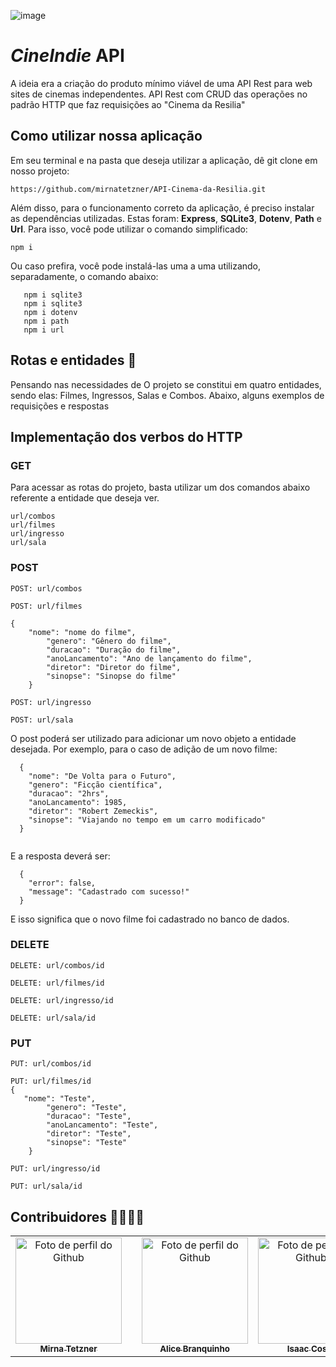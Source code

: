 ![image](https://user-images.githubusercontent.com/102565368/182753604-143dd23a-6ee2-4ba1-a283-f61c0cbe9457.png)


# *CineIndie* API
 A ideia era a criação do produto mínimo viável de uma API Rest para web sites de cinemas independentes. 
API Rest com CRUD das operações no padrão HTTP que faz requisições ao "Cinema da Resilia"

## Como utilizar nossa aplicação
  Em seu terminal e na pasta que deseja utilizar a aplicação, dê git clone em nosso projeto:
  
```
https://github.com/mirnatetzner/API-Cinema-da-Resilia.git
```
Além disso, para o funcionamento correto da aplicação, é preciso instalar as dependências utilizadas. Estas foram: **Express**, **SQLite3**, **Dotenv**, **Path** e **Url**. Para isso, você pode utilizar o comando simplificado:
```
npm i
```
Ou caso prefira, você pode instalá-las uma a uma utilizando, separadamente, o comando abaixo:
```npm i express
   npm i sqlite3
   npm i sqlite3
   npm i dotenv
   npm i path
   npm i url
```

## Rotas e entidades	🔀
Pensando nas necessidades de  O projeto se constitui em quatro entidades, sendo elas: Filmes, Ingressos, Salas e Combos. Abaixo, alguns exemplos de requisições e respostas



## Implementação dos verbos do HTTP

### GET 

 Para acessar as rotas do projeto, basta utilizar um dos comandos abaixo referente a entidade que deseja ver.
```
url/combos
url/filmes
url/ingresso
url/sala

```

### POST
```
POST: url/combos

POST: url/filmes

{
    "nome": "nome do filme",
		"genero": "Gênero do filme",
		"duracao": "Duração do filme",
		"anoLancamento": "Ano de lançamento do filme",
		"diretor": "Diretor do filme",
		"sinopse": "Sinopse do filme"
	}

POST: url/ingresso

POST: url/sala

```

O post poderá ser utilizado para adicionar um novo objeto a entidade desejada. Por exemplo, para o caso de adição de um novo filme:

```
  {
    "nome": "De Volta para o Futuro", 
    "genero": "Ficção científica", 
    "duracao": "2hrs", 
    "anoLancamento": 1985, 
    "diretor": "Robert Zemeckis", 
    "sinopse": "Viajando no tempo em um carro modificado"
  }
    
```

E a resposta deverá ser:

```
  {
    "error": false,
    "message": "Cadastrado com sucesso!"
  }
```
E isso significa que o novo filme foi cadastrado no banco de dados. 


### DELETE
```
DELETE: url/combos/id

DELETE: url/filmes/id

DELETE: url/ingresso/id

DELETE: url/sala/id

```
### PUT
```
PUT: url/combos/id

PUT: url/filmes/id
{
   "nome": "Teste",
		"genero": "Teste",
		"duracao": "Teste",
		"anoLancamento": "Teste",
		"diretor": "Teste",
		"sinopse": "Teste"
	}
  
PUT: url/ingresso/id

PUT: url/sala/id

```




## Contribuidores 👩‍💻👨‍💻
  <table>
    <tr align='center'>    
      <td align="center">
          <a href="https://github.com/mirnatetzner">
            <img src='https://avatars.githubusercontent.com/u/85193127?v=4' width="170px;" alt="Foto de perfil do Github"/><br>
            <sub>
              <b>Mirna Tetzner</b>
            </sub>
          </a>
        </td>
      <td align="center">
          <td align="center">
          <a href="https://github.com/alicebranq">
            <img src='https://avatars.githubusercontent.com/u/102565368?v=4' width="170px;" alt="Foto de perfil do Github"/><br>
            <sub>
              <b>Alice Branquinho</b>
            </sub>
          </a>
        </td>
      <td align="center">
          <a href="https://github.com/systemilc">
            <img src='https://avatars.githubusercontent.com/u/34551203?v=4' width="170px;" alt="Foto de perfil do Github"/><br>
            <sub>
              <b>Isaac Costa</b>
            </sub>
          </a>
      </td>
      <td align="center">
        <a href="https://github.com/joaofmds">
          <img src='https://avatars.githubusercontent.com/u/95502785?v=4' width="170px;" alt="Foto de perfil do Github"/><br>
            <sub>
              <b>João Souza</b>
            </sub>
          </a>
      </td>
    </tr>
   </table>
 
